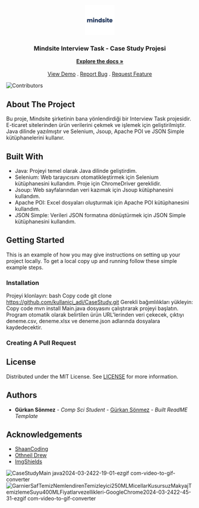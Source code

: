 <br/>
<p align="center">
  <a href="https://github.com/Snmzgrkn/CaseStudy">
    <img src="images/mindsite.png" alt="Logo" width="80" height="80">
  </a>

  <h3 align="center">Mindsite Interview Task - Case Study Projesi
</h3>

  <p align="center">
    <a href="https://github.com/Snmzgrkn/CaseStudy"><strong>Explore the docs »</strong></a>
    <br/>
    <br/>
    <a href="https://github.com/Snmzgrkn/CaseStudy">View Demo</a>
    .
    <a href="https://github.com/Snmzgrkn/CaseStudy/issues">Report Bug</a>
    .
    <a href="https://github.com/Snmzgrkn/CaseStudy/issues">Request Feature</a>
  </p>
</p>

![Contributors](https://img.shields.io/github/contributors/Snmzgrkn/CaseStudy?color=dark-green) 

## About The Project

Bu proje, Mindsite şirketinin bana yönlendirdiği bir Interview Task projesidir. E-ticaret sitelerinden ürün verilerini çekmek ve işlemek için geliştirilmiştir. Java dilinde yazılmıştır ve Selenium, Jsoup, Apache POI ve JSON Simple kütüphanelerini kullanır.

## Built With

* Java: Projeyi temel olarak Java dilinde geliştirdim.
* Selenium: Web tarayıcısını otomatikleştirmek için Selenium kütüphanesini kullandım. Proje için ChromeDriver gereklidir.
* Jsoup: Web sayfalarından veri kazımak için Jsoup kütüphanesini kullandım.
* Apache POI: Excel dosyaları oluşturmak için Apache POI kütüphanesini kullandım.
* JSON Simple: Verileri JSON formatına dönüştürmek için JSON Simple kütüphanesini kullandım.

## Getting Started

This is an example of how you may give instructions on setting up your project locally.
To get a local copy up and running follow these simple example steps.

### Installation

Projeyi klonlayın:
bash
Copy code
git clone https://github.com/kullanici_adi/CaseStudy.git
Gerekli bağımlılıkları yükleyin:
Copy code
mvn install
Main.java dosyasını çalıştırarak projeyi başlatın. Program otomatik olarak belirtilen ürün URL'lerinden veri çekecek, çıktıyı deneme.csv, deneme.xlsx ve deneme.json adlarında dosyalara kaydedecektir.

### Creating A Pull Request



## License

Distributed under the MIT License. See [LICENSE](https://github.com/Snmzgrkn/CaseStudy/blob/main/LICENSE.md) for more information.

## Authors

* **Gürkan Sönmez** - *Comp Sci Student* - [Gürkan Sönmez](https://github.com/ShaanCoding/) - *Built ReadME Template*

## Acknowledgements

* [ShaanCoding](https://github.com/ShaanCoding/)
* [Othneil Drew](https://github.com/othneildrew/Best-README-Template)
* [ImgShields](https://shields.io/)


![CaseStudyMain java2024-03-2422-19-01-ezgif com-video-to-gif-converter](https://github.com/Snmzgrkn/CaseStudy/assets/56911478/5ae362c2-6c37-40de-9e3a-15cbf44f71b8)
![GarnierSafTemizNemlendirenTemizleyici250MLMicellarKusursuzMakyajTemizlemeSuyu400MLFiyatlarvezellikleri-GoogleChrome2024-03-2422-45-31-ezgif com-video-to-gif-converter](https://github.com/Snmzgrkn/CaseStudy/assets/56911478/cfd7b0a4-4f38-413c-9ba3-56f79fb3cf5c)
